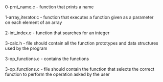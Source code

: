 <br> 0-prnt_name.c - function that prints a name </br>
<br> 1-array_iterator.c - function that executes a function given as a parameter on each element of an array </br>
<br> 2-int_index.c - function that searches for an integer </br>
<br> 3-calc.h - file should contain all the function prototypes and data structures used by the program </br>
<br> 3-op_functions.c - contains the  functions </br>
<br> 3-op_functions.c - file should contain the function that selects the correct function to perform the operation asked by the user </br>
